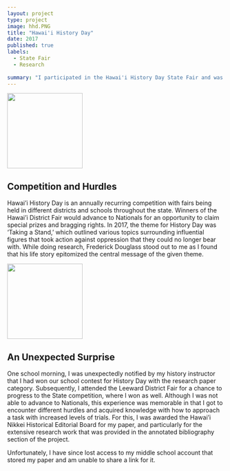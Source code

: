 ```yaml
---
layout: project
type: project
image: hhd.PNG
title: "Hawai'i History Day"
date: 2017
published: true
labels:
  - State Fair
  - Research
  
summary: "I participated in the Hawai'i History Day State Fair and was awarded the Hawai'i Nikkei Historical Editorial Board for my research paper. It detailed the insipiring life of Frederick Douglass and the pivotal role he played for the Abolitionist Movement in ending US slavery."
---
```

<img width="175px" class="rounded float-start pe-4" src="https://hihumanities.org/wp-content/uploads/2023/10/HHD-Banner-101623.png"> 

## Competition and Hurdles
Hawai’i History Day is an annually recurring competition with fairs being held in different districts and schools throughout the state. Winners of the Hawai’i District Fair would advance to Nationals for an opportunity to claim special prizes and bragging rights. In 2017, the theme for History Day was ‘Taking a Stand,’ which outlined various topics surrounding influential figures that took action against oppression that they could no longer bear with. While doing research, Frederick Douglass stood out to me as I found that his life story epitomized the central message of the given theme. 

<img width="175px" class="rounded float-start pe-4" src="https://static.wixstatic.com/media/7cb4d7_ed70472147fb471a9c29c02da5e9a569~mv2.png/v1/fill/w_961,h_968,al_c/7cb4d7_ed70472147fb471a9c29c02da5e9a569~mv2.png">  

## An Unexpected Surprise
One school morning, I was unexpectedly notified by my history instructor that I had won our school contest for History Day with the research paper category. Subsequently, I attended the Leeward District Fair for a chance to progress to the State competition, where I won as well. Although I was not able to advance to Nationals, this experience was memorable in that I got to encounter different hurdles and acquired knowledge with how to approach a task with increased levels of trials. For this, I was awarded the Hawai’i Nikkei Historical Editorial Board for my paper, and particularly for the extensive research work that was provided in the annotated bibliography section of the project. 

Unfortunately, I have since lost access to my middle school account that stored my paper and am unable to share a link for it. 
